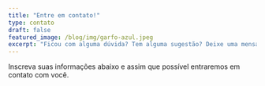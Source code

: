 ```yaml
---
title: "Entre em contato!"
type: contato
draft: false
featured_image: /blog/img/garfo-azul.jpeg
excerpt: "Ficou com alguma dúvida? Tem alguma sugestão? Deixe uma mensagem!"
---
```


Inscreva suas informações abaixo e assim que possível entraremos em contato com você.